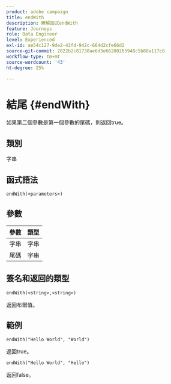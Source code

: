 ```yaml
---
product: adobe campaign
title: endWith
description: 瞭解函式endWith
feature: Journeys
role: Data Engineer
level: Experienced
exl-id: ae54c127-9de2-42fd-942c-664d2cfe66d2
source-git-commit: 2022b2c81738ae6d3e66280265948c5b88a117c8
workflow-type: tm+mt
source-wordcount: '43'
ht-degree: 25%

---
```


# 結尾 {#endWith}

如果第二個參數是第一個參數的尾碼，則返回true。

## 類別

字串

## 函式語法

`endWith(<parameters>)`

## 參數

| 參數 | 類型 |
|-----------|------------------|
| 字串 | 字串 |
| 尾碼 | 字串 |

## 簽名和返回的類型

`endWith(<string>,<string>)`

返回布爾值。

## 範例

`endWith("Hello World", "World")`

返回true。

`endWith("Hello World", "Hello")`

返回false。
